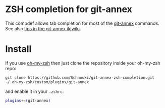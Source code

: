 # ZSH completion for git-annex

This compdef allows tab completion for most of the [git-annex][] commands.
See also [tips in the git-annex ikiwiki](http://git-annex.branchable.com/tips/ZSH_completion/).

# Install

If you use [oh-my-zsh][] then just clone the repository inside your oh-my-zsh repo:

```Shell
git clone https://github.com/Schnouki/git-annex-zsh-completion.git ~/.oh-my-zsh/custom/plugins/git-annex
```

and enable it in your ```.zshrc```:

```zsh
plugins+=(git-annex)
```

[git-annex]: http://git-annex.branchable.com/
[oh-my-zsh]: http://github.com/robbyrussell/oh-my-zsh
